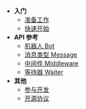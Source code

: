 * **入门**
  * [准备工作](v2.x/Preparation.md)
  * [快速开始](v2.x/QuickStart.md)
* **API 参考**
  * [机器人 Bot](v2.x/Bot.md)
  * [消息类型 Message](v2.x/Message.md)
  * [中间件 Middleware](v2.x/Middleware.md)
  * [等待器 Waiter](v2.x/Waiter.md)
* **其他**
  * [参与开发](v2.x/Development.md)
  * [开源协议](v2.x/License.md)
